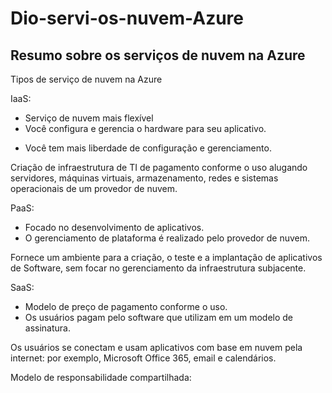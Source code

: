 # Dio-servi-os-nuvem-Azure

## Resumo sobre os serviços de nuvem na Azure

Tipos de serviço de nuvem na Azure

IaaS: 
- Serviço de nuvem mais flexível
- Você configura e gerencia o hardware para seu aplicativo.
* Você tem mais liberdade de configuração e gerenciamento.

Criação de infraestrutura de TI de pagamento conforme o uso alugando servidores, máquinas virtuais, armazenamento, redes e sistemas operacionais de um provedor de nuvem.


PaaS:
- Focado no desenvolvimento de aplicativos.
- O gerenciamento de plataforma é realizado pelo provedor de nuvem.

Fornece um ambiente para a criação, o teste e a implantação de aplicativos de Software, sem focar no gerenciamento da infraestrutura subjacente. 


SaaS:
- Modelo de preço de pagamento conforme o uso.
- Os usuários pagam pelo software que utilizam em um modelo de assinatura.

Os usuários se conectam e usam aplicativos com base em nuvem pela internet: por exemplo, Microsoft Office 365, email e calendários.



Modelo de responsabilidade compartilhada:

 



